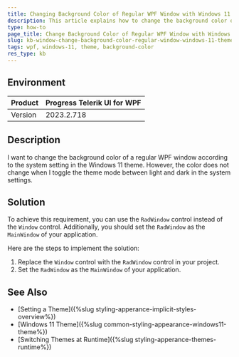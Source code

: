 ```yaml
---
title: Changing Background Color of Regular WPF Window with Windows 11 Theme
description: This article explains how to change the background color of a regular WPF window according to the system setting in the Windows 11 theme.
type: how-to
page_title: Change Background Color of Regular WPF Window with Windows 11 Theme
slug: kb-window-change-background-color-regular-window-windows-11-theme
tags: wpf, windows-11, theme, background-color
res_type: kb
---
```


## Environment
| Product | Progress Telerik UI for WPF |
| ------- | ------------------------- |
| Version | 2023.2.718               |

## Description

I want to change the background color of a regular WPF window according to the system setting in the Windows 11 theme. However, the color does not change when I toggle the theme mode between light and dark in the system settings.

## Solution

To achieve this requirement, you can use the `RadWindow` control instead of the `Window` control. Additionally, you should set the `RadWindow` as the `MainWindow` of your application.

Here are the steps to implement the solution:

1. Replace the `Window` control with the `RadWindow` control in your project.
2. Set the `RadWindow` as the `MainWindow` of your application.

## See Also
- [Setting a Theme]({%slug styling-apperance-implicit-styles-overview%})
- [Windows 11 Theme]({%slug common-styling-appearance-windows11-theme%})
- [Switching Themes at Runtime]({%slug styling-apperance-themes-runtime%})
